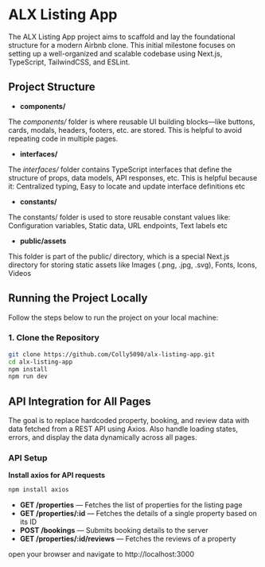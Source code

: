# ALX Listing App

The ALX Listing App project aims to scaffold and lay the foundational structure for a modern Airbnb clone. This initial milestone focuses on setting up a well-organized and scalable codebase using Next.js, TypeScript, TailwindCSS, and ESLint.

## Project Structure

- **components/**

The _components/_ folder is where reusable UI building blocks—like buttons, cards, modals, headers, footers, etc. are stored.
This is helpful to avoid repeating code in multiple pages.

- **interfaces/**

The _interfaces/_ folder contains TypeScript interfaces that define the structure of props, data models, API responses, etc.
This is helpful because it:
Centralized typing, Easy to locate and update interface definitions etc

- **constants/**

The constants/ folder is used to store reusable constant values like:
Configuration variables, Static data, URL endpoints, Text labels etc

- **public/assets**

This folder is part of the public/ directory, which is a special Next.js directory for storing static assets like Images (.png, .jpg, .svg), Fonts, Icons, Videos

## Running the Project Locally

Follow the steps below to run the project on your local machine:

### 1. Clone the Repository

```bash
git clone https://github.com/Colly5090/alx-listing-app.git
cd alx-listing-app
npm install
npm run dev
```

## API Integration for All Pages

The goal is to replace hardcoded property, booking, and review data with data fetched from a REST API using Axios. Also handle loading states, errors, and display the data dynamically across all pages.

### API Setup

**Install axios for API requests**

```bash
npm install axios
```

- **GET /properties** — Fetches the list of properties for the listing page
- **GET /properties/:id** — Fetches the details of a single property based on its ID
- **POST /bookings** — Submits booking details to the server
- **GET /properties/:id/reviews** — Fetches the reviews of a property

open your browser and navigate to http://localhost:3000
